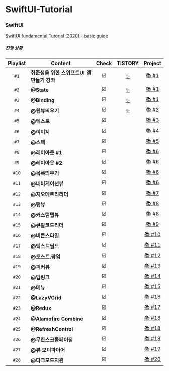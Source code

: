 # SwiftUI-Tutorial

### SwiftUI
[SwiftUI fundamental Tutorial (2020) - basic guide](https://www.youtube.com/watch?v=LiWtjXLlhYw&list=PLgOlaPUIbynqyJHiTEv7CFaXd8g5jtogT)

##### 진행 상황
|Playlist      |Content     |Check |TISTORY |  Project |
|:------------:|----------|:----------:|:------:|:----:|
|`#1`|**취준생을 위한 스위프트UI 앱만들기 강좌**| ☑️ |[✨](https://cannabuffer.tistory.com/entry/SwiftUI-%EC%B4%88%EA%B8%B0-%EC%84%A4%EC%A0%95-%EB%B0%8F-Basic-%EC%BD%94%EB%93%9C-%EC%A7%9C%EB%B3%B4%EA%B8%B0?category=864811) |[📚 #1](https://github.com/YoonAh-dev/SwiftUI-Tutorial/tree/main/SwiftUI_tutorial_%231)|
|`#2`|**@State** | ☑️|[✨](https://cannabuffer.tistory.com/entry/SwiftUI-State%EC%99%80-Binding?category=864811)|[📚 #1](https://github.com/YoonAh-dev/SwiftUI-Tutorial/tree/main/SwiftUI_tutorial_%231)|
|`#3`|**@Binding** |☑️ |[✨](https://cannabuffer.tistory.com/entry/SwiftUI-State%EC%99%80-Binding?category=864811)|[📚 #1](https://github.com/YoonAh-dev/SwiftUI-Tutorial/tree/main/SwiftUI_tutorial_%231)|
|`#4`|**@웹뷰띄우기** |☑️ |[✨](https://cannabuffer.tistory.com/entry/SwiftUI-WebView-%EB%9D%84%EC%9A%B0%EA%B8%B0)|[📚 #2](https://github.com/YoonAh-dev/SwiftUI-Tutorial/tree/main/SwiftUI_WebView_tutorial)|
|`#5`|**@텍스트** |☑️ ||[📚 #3](https://github.com/YoonAh-dev/SwiftUI-Tutorial/tree/main/SwiftUI_Text_tutorial)|
|`#6`|**@이미지** |☑️ ||[📚 #4](https://github.com/YoonAh-dev/SwiftUI-Tutorial/tree/main/SwiftUI_Image_tutorial)|
|`#7`|**@스택** |☑️ ||[📚 #5](https://github.com/YoonAh-dev/SwiftUI-Tutorial/tree/main/SwiftUI_Stacks_tutorial)|
|`#8`|**@레이아웃 #1** |☑️| |[📚 #6](https://github.com/YoonAh-dev/SwiftUI-Tutorial/tree/main/SwiftUI_stack_practice_tutorial)|
|`#9`|**@레이아웃 #2** |☑️| |[📚 #6](https://github.com/YoonAh-dev/SwiftUI-Tutorial/tree/main/SwiftUI_stack_practice_tutorial)|
|`#10`|**@목록띄우기** |☑️ ||[📚 #6](https://github.com/YoonAh-dev/SwiftUI-Tutorial/tree/main/SwiftUI_stack_practice_tutorial)|
|`#11`|**@네비게이션뷰** |☑️ ||[📚 #6](https://github.com/YoonAh-dev/SwiftUI-Tutorial/tree/main/SwiftUI_stack_practice_tutorial)|
|`#12`|**@지오메트리리더** |☑️ ||[📚 #7](https://github.com/YoonAh-dev/SwiftUI-Tutorial/tree/main/SwiftUI_GeometryReader_tutorial)|
|`#13`|**@탭뷰** |☑️ ||[📚 #8](https://github.com/YoonAh-dev/SwiftUI-Tutorial/tree/main/SwiftUI_TabView_tutorial)|
|`#14`|**@커스텀탭뷰** |☑️| |[📚 #8](https://github.com/YoonAh-dev/SwiftUI-Tutorial/tree/main/SwiftUI_TabView_tutorial)|
|`#15`|**@큐알코드리더** |☑️ ||[📚 #9](https://github.com/YoonAh-dev/SwiftUI-Tutorial/tree/main/SwiftUI_QRCodeReader_tutorial)|
|`#16`|**@버튼스타일** |☑️ ||[📚 #10](https://github.com/YoonAh-dev/SwiftUI-Tutorial/tree/main/SwiftUI_ButtonStyle_tutorial)|
|`#17`|**@텍스트필드** |☑️ ||[📚 #11](https://github.com/YoonAh-dev/SwiftUI-Tutorial/tree/main/SwiftUI_TextField_tutorial)|
|`#18`|**@토스트,팝업** |☑️ ||[📚 #12](https://github.com/YoonAh-dev/SwiftUI-Tutorial/tree/main/SwiftUI_ToastPopUp_tutorial)|
|`#19`|**@피커뷰** |☑️ ||[📚 #13](https://github.com/YoonAh-dev/SwiftUI-Tutorial/tree/main/SwiftUI_Picker_tutorial)|
|`#20`|**@딥링크** |☑️ ||[📚 #14](https://github.com/YoonAh-dev/SwiftUI-Tutorial/tree/main/SwiftUI_deeplink_tutorial%232)|
|`#21`|**@메뉴** |☑️ ||[📚 #15](https://github.com/YoonAh-dev/SwiftUI-Tutorial/tree/main/SwiftUI_Menu_tutorial)|
|`#22`|**@LazyVGrid** |☑️ ||[📚 #16](https://github.com/YoonAh-dev/SwiftUI-Tutorial/tree/main/SwiftUI_lazyVGrid_tutorial)|
|`#23`|**@Redux** | ☑️||[📚 #17](https://github.com/YoonAh-dev/SwiftUI-Tutorial/tree/main/SwiftUI_Redux_tutorial)|
|`#24`|**@Alamofire Combine** |☑️ ||[📚 #18](https://github.com/YoonAh-dev/SwiftUI-Tutorial/tree/main/SwiftUI_Alamofire_tutorial)|
|`#25`|**@RefreshControl** |☑️ ||[📚 #18](https://github.com/YoonAh-dev/SwiftUI-Tutorial/tree/main/SwiftUI_Alamofire_tutorial)|
|`#26`|**@무한스크롤페이징** |☑️ ||[📚 #18](https://github.com/YoonAh-dev/SwiftUI-Tutorial/tree/main/SwiftUI_Alamofire_tutorial)|
|`#27`|**@뷰 모디파이어** |☑️ ||[📚 #19](https://github.com/YoonAh-dev/SwiftUI-Tutorial/tree/main/SwiftUI_ViewModifier_tutorial)|
|`#28`|**@다크모드지원** |☑️ ||[📚 #20](https://github.com/YoonAh-dev/SwiftUI-Tutorial/tree/main/SwiftUI_Darkmode_tutorial)|
